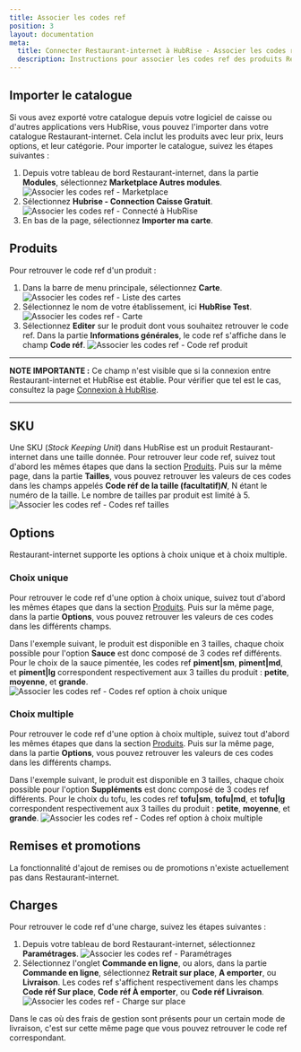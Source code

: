 ```yaml
---
title: Associer les codes ref
position: 3
layout: documentation
meta:
  title: Connecter Restaurant-internet à HubRise - Associer les codes ref
  description: Instructions pour associer les codes ref des produits Restaurant-internet avec d'autres applications connectées à HubRise pour la synchronisation des données.
---
```


## Importer le catalogue

Si vous avez exporté votre catalogue depuis votre logiciel de caisse ou d'autres applications vers HubRise, vous pouvez l'importer dans votre catalogue Restaurant-internet. Cela inclut les produits avec leur prix, leurs options, et leur catégorie. Pour importer le catalogue, suivez les étapes suivantes :

1. Depuis votre tableau de bord Restaurant-internet, dans la partie **Modules**, sélectionnez **Marketplace Autres modules**.
   ![Associer les codes ref - Marketplace](../images/005-fr-restaurant-internet-marketplace.png)
1. Sélectionnez **Hubrise - Connection Caisse Gratuit**.
   ![Associer les codes ref - Connecté à HubRise](../images/008-fr-restaurant-internet-connecte.png)
1. En bas de la page, sélectionnez **Importer ma carte**.

## Produits

Pour retrouver le code ref d'un produit :

1. Dans la barre de menu principale, sélectionnez **Carte**.
   ![Associer les codes ref - Liste des cartes](../images/009-fr-restaurant-internet-liste-cartes.png)
1. Sélectionnez le nom de votre établissement, ici **HubRise Test**.
   ![Associer les codes ref - Carte](../images/010-fr-restaurant-internet-carte.png)
1. Sélectionnez **Editer** sur le produit dont vous souhaitez retrouver le code ref. Dans la partie **Informations générales**, le code ref s'affiche dans le champ **Code réf**.
   ![Associer les codes ref - Code ref produit](../images/011-fr-restaurant-internet-produit.png)

---

**NOTE IMPORTANTE :** Ce champ n'est visible que si la connexion entre Restaurant-internet et HubRise est établie. Pour vérifier que tel est le cas, consultez la page [Connexion à HubRise](/apps/restaurant-internet/connexion-hubrise#connecter-restaurant-internet).

---

## SKU

Une SKU (*Stock Keeping Unit*) dans HubRise est un produit Restaurant-internet dans une taille donnée. Pour retrouver leur code ref, suivez tout d'abord les mêmes étapes que dans la section [Produits](/apps/restaurant-internet/associer-codes-ref#produits). Puis sur la même page, dans la partie **Tailles**, vous pouvez retrouver les valeurs de ces codes dans les champs appelés **Code réf de la taille (facultatif)*N***, N étant le numéro de la taille. Le nombre de tailles par produit est limité à 5.
   ![Associer les codes ref - Codes ref tailles](../images/012-fr-restaurant-internet-tailles.png)

## Options

Restaurant-internet supporte les options à choix unique et à choix multiple.

### Choix unique

Pour retrouver le code ref d'une option à choix unique, suivez tout d'abord les mêmes étapes que dans la section [Produits](/apps/restaurant-internet/associer-codes-ref#produits). Puis sur la même page, dans la partie **Options**, vous pouvez retrouver les valeurs de ces codes dans les différents champs.

Dans l'exemple suivant, le produit est disponible en 3 tailles, chaque choix possible pour l'option **Sauce** est donc composé de 3 codes ref différents. Pour le choix de la sauce pimentée, les codes ref **piment|sm**, **piment|md**, et **piment|lg** correspondent respectivement aux 3 tailles du produit : **petite**, **moyenne**, et **grande**.
   ![Associer les codes ref - Codes ref option à choix unique](../images/013-fr-restaurant-internet-option-choix-simple.png)

### Choix multiple

Pour retrouver le code ref d'une option à choix multiple, suivez tout d'abord les mêmes étapes que dans la section [Produits](/apps/restaurant-internet/associer-codes-ref#produits). Puis sur la même page, dans la partie **Options**, vous pouvez retrouver les valeurs de ces codes dans les différents champs.

Dans l'exemple suivant, le produit est disponible en 3 tailles, chaque choix possible pour l'option **Suppléments** est donc composé de 3 codes ref différents. Pour le choix du tofu, les codes ref **tofu|sm**, **tofu|md**, et **tofu|lg** correspondent respectivement aux 3 tailles du produit : **petite**, **moyenne**, et **grande**.
   ![Associer les codes ref - Codes ref option à choix multiple](../images/014-fr-restaurant-internet-option-choix-multiple.png)

## Remises et promotions

La fonctionnalité d'ajout de remises ou de promotions n'existe actuellement pas dans Restaurant-internet.

## Charges

Pour retrouver le code ref d'une charge, suivez les étapes suivantes :

1. Depuis votre tableau de bord Restaurant-internet, sélectionnez **Paramétrages**.
   ![Associer les codes ref - Paramétrages](../images/015-fr-restaurant-internet-parametrages.png)
1. Sélectionnez l'onglet **Commande en ligne**, ou alors, dans la partie **Commande en ligne**, sélectionnez **Retrait sur place**, **A emporter**, ou **Livraison**. Les codes ref s'affichent respectivement dans les champs **Code réf Sur place**, **Code réf À emporter**, ou **Code réf Livraison**.
   ![Associer les codes ref - Charge sur place](../images/016-fr-restaurant-internet-charge-sur-place.png)

Dans le cas où des frais de gestion sont présents pour un certain mode de livraison, c'est sur cette même page que vous pouvez retrouver le code ref correspondant.